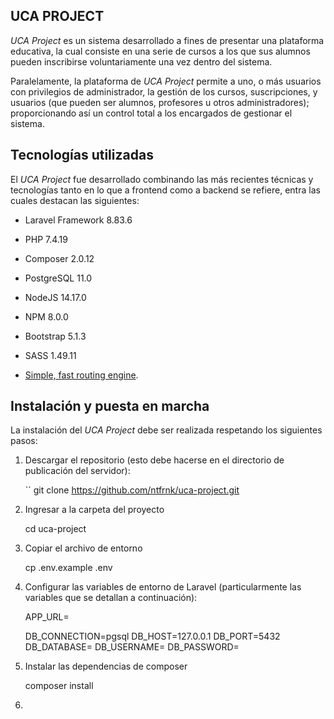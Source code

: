 ## UCA PROJECT

*UCA Project* es un sistema desarrollado a fines de presentar una plataforma educativa, la cual consiste en una serie de cursos a los que sus alumnos pueden inscribirse voluntariamente una vez dentro del sistema.

Paralelamente, la plataforma de *UCA Project* permite a uno, o más usuarios con privilegios de administrador, la gestión de los cursos, suscripciones, y usuarios (que pueden ser alumnos, profesores u otros administradores); proporcionando así un control total a los encargados de gestionar el sistema.

## Tecnologías utilizadas

El *UCA Project* fue desarrollado combinando las más recientes técnicas y tecnologías tanto en lo que a frontend como a backend se refiere, entra las cuales destacan las siguientes:

- Laravel Framework 8.83.6
- PHP 7.4.19
- Composer 2.0.12
- PostgreSQL 11.0
- NodeJS 14.17.0
- NPM 8.0.0
- Bootstrap 5.1.3
- SASS 1.49.11

- [Simple, fast routing engine](https://laravel.com/docs/routing).

## Instalación y puesta en marcha

La instalación del *UCA Project* debe ser realizada respetando los siguientes pasos:

1. Descargar el repositorio (esto debe hacerse en el directorio de publicación del servidor):
	
	``
	git clone https://github.com/ntfrnk/uca-project.git

2. Ingresar a la carpeta del proyecto

	cd uca-project

3. Copiar el archivo de entorno

	cp .env.example .env

4. Configurar las variables de entorno de Laravel (particularmente las variables que se detallan a continuación):

	APP_URL=

	DB_CONNECTION=pgsql
	DB_HOST=127.0.0.1
	DB_PORT=5432
	DB_DATABASE=
	DB_USERNAME=
	DB_PASSWORD=



4. Instalar las dependencias de composer

	composer install

4. 
